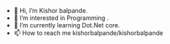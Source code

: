 - 👋 Hi, I’m Kishor balpande.
- 👀 I’m interested in Programming .
- 🌱 I’m currently learning Dot.Net core.
- 📫 How to reach me kishorbalpande/kishorbalpande
